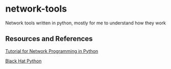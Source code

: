 # network-tools
Network tools written in python, mostly for me to understand how they work

## Resources and References
[Tutorial for Network Programming in Python](https://www.studytonight.com/network-programming-in-python/building-a-port-scanner)

[Black Hat Python](https://www.amazon.com/Black-Hat-Python-Programming-Pentesters/dp/1593275900)

